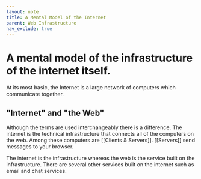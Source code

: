 ```yaml
---
layout: note
title: A Mental Model of the Internet
parent: Web Infrastructure
nav_exclude: true
---
```


# A mental model of the infrastructure of the internet itself.

At its most basic, the Internet is a large network of computers which communicate together.

## "Internet" and "the Web"

Although the terms are used interchangeably there is a difference. The internet is the technical infrastructure that connects all of the computers on the web. Among these computers are [[Clients & Servers]]. [[Servers]] send messages to your browser.

The internet is the infrastructure whereas the web is the service built on the infrastructure. There are several other services built on the internet such as email and chat services.
